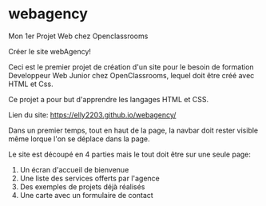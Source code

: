 # webagency
Mon 1er Projet Web chez Openclassrooms

Créer le site webAgency!

Ceci est le premier projet de création d'un site pour le besoin de formation Developpeur Web Junior chez OpenClassrooms, lequel doit être créé avec HTML et Css.

Ce projet a pour but d'apprendre les langages HTML et CSS.

Lien du site: https://elly2203.github.io/webagency/

Dans un premier temps, tout en haut de la page, la navbar doit rester visible même lorque l'on se déplace dans la page. 

Le site est découpé en 4 parties mais le tout doit être sur une seule page:

1) Un écran d'accueil de bienvenue
2) Une liste des services offerts par l'agence
3) Des exemples de projets déjà réalisés
4) Une carte avec un formulaire de contact




